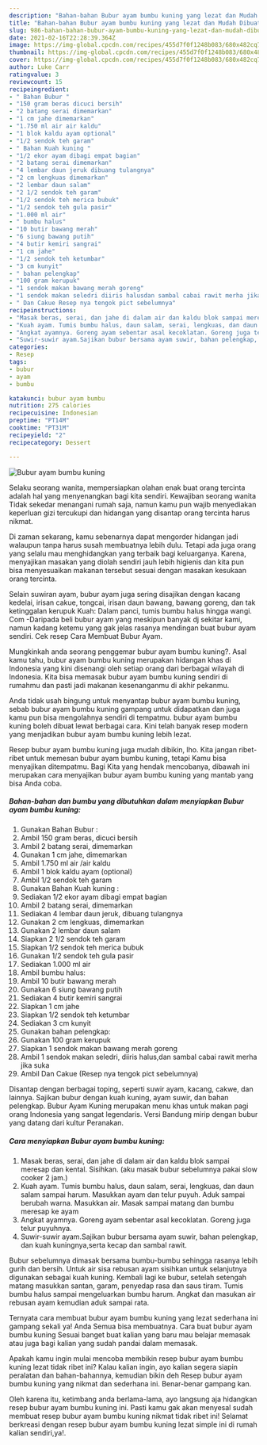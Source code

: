 ```yaml
---
description: "Bahan-bahan Bubur ayam bumbu kuning yang lezat dan Mudah Dibuat"
title: "Bahan-bahan Bubur ayam bumbu kuning yang lezat dan Mudah Dibuat"
slug: 986-bahan-bahan-bubur-ayam-bumbu-kuning-yang-lezat-dan-mudah-dibuat
date: 2021-02-16T22:28:39.364Z
image: https://img-global.cpcdn.com/recipes/455d7f0f1248b083/680x482cq70/bubur-ayam-bumbu-kuning-foto-resep-utama.jpg
thumbnail: https://img-global.cpcdn.com/recipes/455d7f0f1248b083/680x482cq70/bubur-ayam-bumbu-kuning-foto-resep-utama.jpg
cover: https://img-global.cpcdn.com/recipes/455d7f0f1248b083/680x482cq70/bubur-ayam-bumbu-kuning-foto-resep-utama.jpg
author: Luke Carr
ratingvalue: 3
reviewcount: 15
recipeingredient:
- " Bahan Bubur "
- "150 gram beras dicuci bersih"
- "2 batang serai dimemarkan"
- "1 cm jahe dimemarkan"
- "1.750 ml air air kaldu"
- "1 blok kaldu ayam optional"
- "1/2 sendok teh garam"
- " Bahan Kuah kuning "
- "1/2 ekor ayam dibagi empat bagian"
- "2 batang serai dimemarkan"
- "4 lembar daun jeruk dibuang tulangnya"
- "2 cm lengkuas dimemarkan"
- "2 lembar daun salam"
- "2 1/2 sendok teh garam"
- "1/2 sendok teh merica bubuk"
- "1/2 sendok teh gula pasir"
- "1.000 ml air"
- " bumbu halus"
- "10 butir bawang merah"
- "6 siung bawang putih"
- "4 butir kemiri sangrai"
- "1 cm jahe"
- "1/2 sendok teh ketumbar"
- "3 cm kunyit"
- " bahan pelengkap"
- "100 gram kerupuk"
- "1 sendok makan bawang merah goreng"
- "1 sendok makan seledri diiris halusdan sambal cabai rawit merha jika suka"
- " Dan Cakue Resep nya tengok pict sebelumnya"
recipeinstructions:
- "Masak beras, serai, dan jahe di dalam air dan kaldu blok sampai meresap dan kental. Sisihkan. (aku masak bubur sebelumnya pakai slow cooker 2 jam.)"
- "Kuah ayam. Tumis bumbu halus, daun salam, serai, lengkuas, dan daun salam sampai harum. Masukkan ayam dan telur puyuh. Aduk sampai berubah warna. Masukkan air. Masak sampai matang dan bumbu meresap ke ayam"
- "Angkat ayamnya. Goreng ayam sebentar asal kecoklatan. Goreng juga telur puyuhnya."
- "Suwir-suwir ayam.Sajikan bubur bersama ayam suwir, bahan pelengkap, dan kuah kuningnya,serta kecap dan sambal rawit."
categories:
- Resep
tags:
- bubur
- ayam
- bumbu

katakunci: bubur ayam bumbu 
nutrition: 275 calories
recipecuisine: Indonesian
preptime: "PT14M"
cooktime: "PT31M"
recipeyield: "2"
recipecategory: Dessert

---
```



![Bubur ayam bumbu kuning](https://img-global.cpcdn.com/recipes/455d7f0f1248b083/680x482cq70/bubur-ayam-bumbu-kuning-foto-resep-utama.jpg)

Selaku seorang wanita, mempersiapkan olahan enak buat orang tercinta adalah hal yang menyenangkan bagi kita sendiri. Kewajiban seorang  wanita Tidak sekedar menangani rumah saja, namun kamu pun wajib menyediakan keperluan gizi tercukupi dan hidangan yang disantap orang tercinta harus nikmat.

Di zaman  sekarang, kamu sebenarnya dapat mengorder hidangan jadi walaupun tanpa harus susah membuatnya lebih dulu. Tetapi ada juga orang yang selalu mau menghidangkan yang terbaik bagi keluarganya. Karena, menyajikan masakan yang diolah sendiri jauh lebih higienis dan kita pun bisa menyesuaikan makanan tersebut sesuai dengan masakan kesukaan orang tercinta. 

Selain suwiran ayam, bubur ayam juga sering disajikan dengan kacang kedelai, irisan cakue, tongcai, irisan daun bawang, bawang goreng, dan tak ketinggalan kerupuk Kuah: Dalam panci, tumis bumbu halus hingga wangi. Com -Daripada beli bubur ayam yang meskipun banyak dj sekitar kami, namun kadang ketemu yang gak jelas rasanya mendingan buat bubur ayam sendiri. Cek resep Cara Membuat Bubur Ayam.

Mungkinkah anda seorang penggemar bubur ayam bumbu kuning?. Asal kamu tahu, bubur ayam bumbu kuning merupakan hidangan khas di Indonesia yang kini disenangi oleh setiap orang dari berbagai wilayah di Indonesia. Kita bisa memasak bubur ayam bumbu kuning sendiri di rumahmu dan pasti jadi makanan kesenanganmu di akhir pekanmu.

Anda tidak usah bingung untuk menyantap bubur ayam bumbu kuning, sebab bubur ayam bumbu kuning gampang untuk didapatkan dan juga kamu pun bisa mengolahnya sendiri di tempatmu. bubur ayam bumbu kuning boleh dibuat lewat berbagai cara. Kini telah banyak resep modern yang menjadikan bubur ayam bumbu kuning lebih lezat.

Resep bubur ayam bumbu kuning juga mudah dibikin, lho. Kita jangan ribet-ribet untuk memesan bubur ayam bumbu kuning, tetapi Kamu bisa menyajikan ditempatmu. Bagi Kita yang hendak mencobanya, dibawah ini merupakan cara menyajikan bubur ayam bumbu kuning yang mantab yang bisa Anda coba.

<!--inarticleads1-->

##### Bahan-bahan dan bumbu yang dibutuhkan dalam menyiapkan Bubur ayam bumbu kuning:

1. Gunakan  Bahan Bubur :
1. Ambil 150 gram beras, dicuci bersih
1. Ambil 2 batang serai, dimemarkan
1. Gunakan 1 cm jahe, dimemarkan
1. Ambil 1.750 ml air /air kaldu
1. Ambil 1 blok kaldu ayam (optional)
1. Ambil 1/2 sendok teh garam
1. Gunakan  Bahan Kuah kuning :
1. Sediakan 1/2 ekor ayam dibagi empat bagian
1. Ambil 2 batang serai, dimemarkan
1. Sediakan 4 lembar daun jeruk, dibuang tulangnya
1. Gunakan 2 cm lengkuas, dimemarkan
1. Gunakan 2 lembar daun salam
1. Siapkan 2 1/2 sendok teh garam
1. Siapkan 1/2 sendok teh merica bubuk
1. Gunakan 1/2 sendok teh gula pasir
1. Sediakan 1.000 ml air
1. Ambil  bumbu halus:
1. Ambil 10 butir bawang merah
1. Gunakan 6 siung bawang putih
1. Sediakan 4 butir kemiri sangrai
1. Siapkan 1 cm jahe
1. Siapkan 1/2 sendok teh ketumbar
1. Sediakan 3 cm kunyit
1. Gunakan  bahan pelengkap:
1. Gunakan 100 gram kerupuk
1. Siapkan 1 sendok makan bawang merah goreng
1. Ambil 1 sendok makan seledri, diiris halus,dan sambal cabai rawit merha jika suka
1. Ambil  Dan Cakue (Resep nya tengok pict sebelumnya)


Disantap dengan berbagai toping, seperti suwir ayam, kacang, cakwe, dan lainnya. Sajikan bubur dengan kuah kuning, ayam suwir, dan bahan pelengkap. Bubur Ayam Kuning merupakan menu khas untuk makan pagi orang Indonesia yang sangat legendaris. Versi Bandung mirip dengan bubur yang datang dari kultur Peranakan. 

<!--inarticleads2-->

##### Cara menyiapkan Bubur ayam bumbu kuning:

1. Masak beras, serai, dan jahe di dalam air dan kaldu blok sampai meresap dan kental. Sisihkan. (aku masak bubur sebelumnya pakai slow cooker 2 jam.)
1. Kuah ayam. Tumis bumbu halus, daun salam, serai, lengkuas, dan daun salam sampai harum. Masukkan ayam dan telur puyuh. Aduk sampai berubah warna. Masukkan air. Masak sampai matang dan bumbu meresap ke ayam
1. Angkat ayamnya. Goreng ayam sebentar asal kecoklatan. Goreng juga telur puyuhnya.
1. Suwir-suwir ayam.Sajikan bubur bersama ayam suwir, bahan pelengkap, dan kuah kuningnya,serta kecap dan sambal rawit.


Bubur sebelumnya dimasak bersama bumbu-bumbu sehingga rasanya lebih gurih dan bersih. Untuk air sisa rebusan ayam sisihkan untuk selanjutnya digunakan sebagai kuah kuning. Kembali lagi ke bubur, setelah setengah matang masukkan santan, garam, penyedap rasa dan saus tiram. Tumis bumbu halus sampai mengeluarkan bumbu harum. Angkat dan masukan air rebusan ayam kemudian aduk sampai rata. 

Ternyata cara membuat bubur ayam bumbu kuning yang lezat sederhana ini gampang sekali ya! Anda Semua bisa membuatnya. Cara buat bubur ayam bumbu kuning Sesuai banget buat kalian yang baru mau belajar memasak atau juga bagi kalian yang sudah pandai dalam memasak.

Apakah kamu ingin mulai mencoba membikin resep bubur ayam bumbu kuning lezat tidak ribet ini? Kalau kalian ingin, ayo kalian segera siapin peralatan dan bahan-bahannya, kemudian bikin deh Resep bubur ayam bumbu kuning yang nikmat dan sederhana ini. Benar-benar gampang kan. 

Oleh karena itu, ketimbang anda berlama-lama, ayo langsung aja hidangkan resep bubur ayam bumbu kuning ini. Pasti kamu gak akan menyesal sudah membuat resep bubur ayam bumbu kuning nikmat tidak ribet ini! Selamat berkreasi dengan resep bubur ayam bumbu kuning lezat simple ini di rumah kalian sendiri,ya!.

